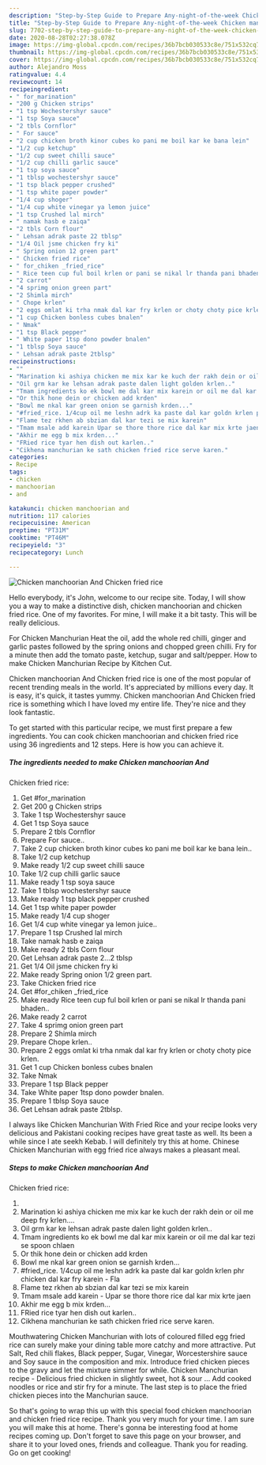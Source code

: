 ```yaml
---
description: "Step-by-Step Guide to Prepare Any-night-of-the-week Chicken manchoorian And  Chicken fried rice"
title: "Step-by-Step Guide to Prepare Any-night-of-the-week Chicken manchoorian And  Chicken fried rice"
slug: 7702-step-by-step-guide-to-prepare-any-night-of-the-week-chicken-manchoorian-and-chicken-fried-rice
date: 2020-08-28T02:27:38.078Z
image: https://img-global.cpcdn.com/recipes/36b7bcb030533c8e/751x532cq70/chicken-manchoorian-and-chicken-fried-rice-recipe-main-photo.jpg
thumbnail: https://img-global.cpcdn.com/recipes/36b7bcb030533c8e/751x532cq70/chicken-manchoorian-and-chicken-fried-rice-recipe-main-photo.jpg
cover: https://img-global.cpcdn.com/recipes/36b7bcb030533c8e/751x532cq70/chicken-manchoorian-and-chicken-fried-rice-recipe-main-photo.jpg
author: Alejandro Moss
ratingvalue: 4.4
reviewcount: 14
recipeingredient:
- " for_marination"
- "200 g Chicken strips"
- "1 tsp Wochestershyr sauce"
- "1 tsp Soya sauce"
- "2 tbls Cornflor"
- " For sauce"
- "2 cup chicken broth kinor cubes ko pani me boil kar ke bana lein"
- "1/2 cup ketchup"
- "1/2 cup sweet chilli sauce"
- "1/2 cup chilli garlic sauce"
- "1 tsp soya sauce"
- "1 tblsp wochestershyr sauce"
- "1 tsp black pepper crushed"
- "1 tsp white paper powder"
- "1/4 cup shoger"
- "1/4 cup white vinegar ya lemon juice"
- "1 tsp Crushed lal mirch"
- " namak hasb e zaiqa"
- "2 tbls Corn flour"
- " Lehsan adrak paste 22 tblsp"
- "1/4 Oil jsme chicken fry ki"
- " Spring onion 12 green part"
- " Chicken fried rice"
- " for_chiken _fried_rice"
- " Rice teen cup ful boil krlen or pani se nikal lr thanda pani bhaden"
- "2 carrot"
- "4 sprimg onion green part"
- "2 Shimla mirch"
- " Chope krlen"
- "2 eggs omlat ki trha nmak dal kar fry krlen or choty choty pice krlen"
- "1 cup Chicken bonless cubes bnalen"
- " Nmak"
- "1 tsp Black pepper"
- " White paper 1tsp dono powder bnalen"
- "1 tblsp Soya sauce"
- " Lehsan adrak paste 2tblsp"
recipeinstructions:
- ""
- "Marination ki ashiya chicken me mix kar ke kuch der rakh dein or oil me deep fry krlen...."
- "Oil grm kar ke lehsan adrak paste dalen light golden krlen.."
- "Tmam ingredients ko ek bowl me dal kar mix karein or oil me dal kar tezi se spoon chlaen"
- "Or thik hone dein or chicken add krden"
- "Bowl me nkal kar green onion se garnish krden..."
- "#fried_rice. 1/4cup oil me leshn adrk ka paste dal kar goldn krlen phr chicken dal kar fry karein Fla"
- "Flame tez rkhen ab sbzian dal kar tezi se mix karein"
- "Tmam msale add karein Upar se thore thore rice dal kar mix krte jaen"
- "Akhir me egg b mix krden..."
- "FRied rice tyar hen dish out karlen.."
- "Cikhena manchurian ke sath chicken fried rice serve karen."
categories:
- Recipe
tags:
- chicken
- manchoorian
- and

katakunci: chicken manchoorian and 
nutrition: 117 calories
recipecuisine: American
preptime: "PT31M"
cooktime: "PT46M"
recipeyield: "3"
recipecategory: Lunch

---
```



![Chicken manchoorian And 
Chicken fried rice](https://img-global.cpcdn.com/recipes/36b7bcb030533c8e/751x532cq70/chicken-manchoorian-and-chicken-fried-rice-recipe-main-photo.jpg)

Hello everybody, it's John, welcome to our recipe site. Today, I will show you a way to make a distinctive dish, chicken manchoorian and 
chicken fried rice. One of my favorites. For mine, I will make it a bit tasty. This will be really delicious.

For Chicken Manchurian Heat the oil, add the whole red chilli, ginger and garlic pastes followed by the spring onions and chopped green chilli. Fry for a minute then add the tomato paste, ketchup, sugar and salt/pepper. How to make Chicken Manchurian Recipe by Kitchen Cut.

Chicken manchoorian And 
Chicken fried rice is one of the most popular of recent trending meals in the world. It's appreciated by millions every day. It is easy, it's quick, it tastes yummy. Chicken manchoorian And 
Chicken fried rice is something which I have loved my entire life. They're nice and they look fantastic.


To get started with this particular recipe, we must first prepare a few ingredients. You can cook chicken manchoorian and 
chicken fried rice using 36 ingredients and 12 steps. Here is how you can achieve it.

<!--inarticleads1-->

##### The ingredients needed to make Chicken manchoorian And 
Chicken fried rice:

1. Get  #for_marination
1. Get 200 g Chicken strips
1. Take 1 tsp Wochestershyr sauce
1. Get 1 tsp Soya sauce
1. Prepare 2 tbls Cornflor
1. Prepare  For sauce..
1. Take 2 cup chicken broth kinor cubes ko pani me boil kar ke bana lein..
1. Take 1/2 cup ketchup
1. Make ready 1/2 cup sweet chilli sauce
1. Take 1/2 cup chilli garlic sauce
1. Make ready 1 tsp soya sauce
1. Take 1 tblsp wochestershyr sauce
1. Make ready 1 tsp black pepper crushed
1. Get 1 tsp white paper powder
1. Make ready 1/4 cup shoger
1. Get 1/4 cup white vinegar ya lemon juice..
1. Prepare 1 tsp Crushed lal mirch
1. Take  namak hasb e zaiqa
1. Make ready 2 tbls Corn flour
1. Get  Lehsan adrak paste 2...2 tblsp
1. Get 1/4 Oil jsme chicken fry ki
1. Make ready  Spring onion 1/2 green part.
1. Take  Chicken fried rice
1. Get  #for_chiken _fried_rice
1. Make ready  Rice teen cup ful boil krlen or pani se nikal lr thanda pani bhaden..
1. Make ready 2 carrot
1. Take 4 sprimg onion green part
1. Prepare 2 Shimla mirch
1. Prepare  Chope krlen..
1. Prepare 2 eggs omlat ki trha nmak dal kar fry krlen or choty choty pice krlen.
1. Get 1 cup Chicken bonless cubes bnalen
1. Take  Nmak
1. Prepare 1 tsp Black pepper
1. Take  White paper 1tsp dono powder bnalen.
1. Prepare 1 tblsp Soya sauce
1. Get  Lehsan adrak paste 2tblsp.


I always like Chicken Manchurian With Fried Rice and your recipe looks very delicious and Pakistani cooking recipes have great taste as well. Its been a while since I ate seekh Kebab. I will definitely try this at home. Chinese Chicken Manchurian with egg fried rice always makes a pleasant meal. 

<!--inarticleads2-->

##### Steps to make Chicken manchoorian And 
Chicken fried rice:

1. 
1. Marination ki ashiya chicken me mix kar ke kuch der rakh dein or oil me deep fry krlen....
1. Oil grm kar ke lehsan adrak paste dalen light golden krlen..
1. Tmam ingredients ko ek bowl me dal kar mix karein or oil me dal kar tezi se spoon chlaen
1. Or thik hone dein or chicken add krden
1. Bowl me nkal kar green onion se garnish krden...
1. #fried_rice. 1/4cup oil me leshn adrk ka paste dal kar goldn krlen phr chicken dal kar fry karein - Fla
1. Flame tez rkhen ab sbzian dal kar tezi se mix karein
1. Tmam msale add karein - Upar se thore thore rice dal kar mix krte jaen
1. Akhir me egg b mix krden...
1. FRied rice tyar hen dish out karlen..
1. Cikhena manchurian ke sath chicken fried rice serve karen.


Mouthwatering Chicken Manchurian with lots of coloured filled egg fried rice can surely make your dining table more catchy and more attractive. Put Salt, Red chili flakes, Black pepper, Sugar, Vinegar, Worcestershire sauce and Soy sauce in the composition and mix. Introduce fried chicken pieces to the gravy and let the mixture simmer for while. Chicken Manchurian recipe - Delicious fried chicken in slightly sweet, hot &amp; sour … Add cooked noodles or rice and stir fry for a minute. The last step is to place the fried chicken pieces into the Manchurian sauce. 

So that's going to wrap this up with this special food chicken manchoorian and 
chicken fried rice recipe. Thank you very much for your time. I am sure you will make this at home. There's gonna be interesting food at home recipes coming up. Don't forget to save this page on your browser, and share it to your loved ones, friends and colleague. Thank you for reading. Go on get cooking!
